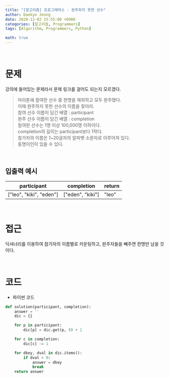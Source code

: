 ```yaml
---
title: "[알고리즘] 프로그래머스 - 완주하지 못한 선수"
author: Daekyo Jeong
date: 2020-12-02 15:55:00 +0900
categories: [알고리즘, Programmers]
tags: [Algorithm, Programmers, Python]

math: true
---
```



<br/>

# **문제**

강의에 들어있는 문제라서 문제 링크를 걸어도 되는지 모르겠다.

> 마라톤에 참여한 선수 중 한명을 제외하고 모두 완주했다.   
> 이때 완주하지 못한 선수의 이름을 찾아라.   
> 참여 선수 이름이 담긴 배열 : participant   
> 완주 선수 이름이 담긴 배열 : completion   
> 참여한 선수는 1명 이상 100,000명 이하이다.   
> completion의 길이는 participant보다 1작다.   
> 참가자의 이름은 1~20글자의 알파벳 소문자로 이루어져 있다.   
> 동명이인이 있을 수 있다.                  


<br/>

## **입출력 예시**



| participant    | completion   | return |
|----------|--------|---------|
| ["leo", "kiki", "eden"]  | 	["eden", "kiki"]  | "leo" |


<br/>

# **접근**

딕셔너리를 이용하여 참가자의 이름별로 카운팅하고, 완주자들을 빼주면 한명만 남을 것이다.      



<br/>

# **코드**

- 파이썬 코드   

```py
def solution(participant, completion):
    answer = ''
    dic = {}

    for p in participant:
        dic[p] = dic.get(p, 0) + 1

    for c in completion:
        dic[c] -= 1

    for dkey, dval in dic.items():
        if dval > 0:
            answer = dkey
            break
    return answer
```

<br/>
